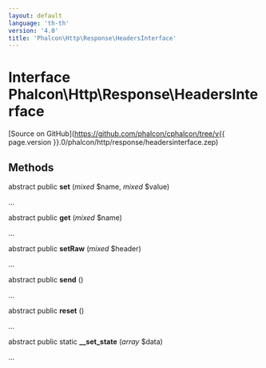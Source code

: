 ```yaml
---
layout: default
language: 'th-th'
version: '4.0'
title: 'Phalcon\Http\Response\HeadersInterface'
---
```


# Interface **Phalcon\Http\Response\HeadersInterface**

[Source on GitHub](https://github.com/phalcon/cphalcon/tree/v{{ page.version }}.0/phalcon/http/response/headersinterface.zep)

## Methods

abstract public **set** (*mixed* $name, *mixed* $value)

...

abstract public **get** (*mixed* $name)

...

abstract public **setRaw** (*mixed* $header)

...

abstract public **send** ()

...

abstract public **reset** ()

...

abstract public static **__set_state** (*array* $data)

...